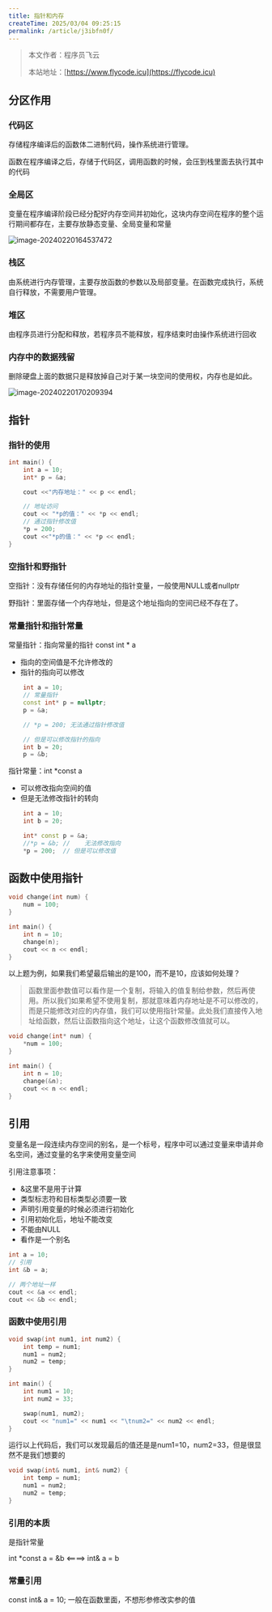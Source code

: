 ```yaml
---
title: 指针和内存
createTime: 2025/03/04 09:25:15
permalink: /article/j3ibfn0f/
---
```

> 本文作者：程序员飞云
>
> 本站地址：[https://www.flycode.icu](https://flycode.icu)

## 分区作用

### 代码区

存储程序编译后的函数体二进制代码，操作系统进行管理。

函数在程序编译之后，存储于代码区，调用函数的时候，会压到栈里面去执行其中的代码



### 全局区

变量在程序编译阶段已经分配好内存空间并初始化，这块内存空间在程序的整个运行期间都存在，主要存放静态变量、全局变量和常量

![image-20240220164537472](https://flycodeu-1314556962.cos.ap-nanjing.myqcloud.com//codeCenterImg/image-20240220164537472.png)

### 栈区

由系统进行内存管理，主要存放函数的参数以及局部变量。在函数完成执行，系统自行释放，不需要用户管理。

### 堆区

由程序员进行分配和释放，若程序员不能释放，程序结束时由操作系统进行回收

### 内存中的数据残留

删除硬盘上面的数据只是释放掉自己对于某一块空间的使用权，内存也是如此。

![image-20240220170209394](https://flycodeu-1314556962.cos.ap-nanjing.myqcloud.com//codeCenterImg/image-20240220170209394.png)



## 指针



### 指针的使用

```c++
int main() {
	int a = 10;
	int* p = &a;

	cout <<"内存地址：" << p << endl;

	// 地址访问
	cout << "*p的值：" << *p << endl;
	// 通过指针修改值
	*p = 200;
	cout <<"*p的值：" << *p << endl;
}
```

### 空指针和野指针

空指针：没有存储任何的内存地址的指针变量，一般使用NULL或者nullptr

野指针：里面存储一个内存地址，但是这个地址指向的空间已经不存在了。

### 常量指针和指针常量



常量指针：指向常量的指针  const int * a

- 指向的空间值是不允许修改的
- 指针的指向可以修改

```c++
	int a = 10;
	// 常量指针
	const int* p = nullptr;
	p = &a;

	// *p = 200; 无法通过指针修改值

	// 但是可以修改指针的指向
	int b = 20;
	p = &b;
```

指针常量：int *const a

- 可以修改指向空间的值
- 但是无法修改指针的转向

```c++
	int a = 10;
	int b = 20;

	int* const p = &a;
	//*p = &b; //    无法修改指向
	*p = 200;  // 但是可以修改值
```



## 函数中使用指针

```c++
void change(int num) {
	num = 100;
}

int main() {
	int n = 10;
    change(n);
	cout << n << endl;
}
```

以上题为例，如果我们希望最后输出的是100，而不是10，应该如何处理？

> 函数里面参数值可以看作是一个复制，将输入的值复制给参数，然后再使用。所以我们如果希望不使用复制，那就意味着内存地址是不可以修改的，而是只能修改对应的内存值，我们可以使用指针常量。此处我们直接传入地址给函数，然后让函数指向这个地址，让这个函数修改值就可以。

```c++
void change(int* num) {
	*num = 100;
}

int main() {
	int n = 10;
	change(&n);
	cout << n << endl;
}
```

## 引用

变量名是一段连续内存空间的别名，是一个标号，程序中可以通过变量来申请并命名空间，通过变量的名字来使用变量空间

引用注意事项：

- &这里不是用于计算
- 类型标志符和目标类型必须要一致
- 声明引用变量的时候必须进行初始化
- 引用初始化后，地址不能改变
- 不能由NULL 
- 看作是一个别名

```c++
int a = 10;
// 引用
int &b = a;

// 两个地址一样
cout << &a << endl;
cout << &b << endl;
```



### 函数中使用引用



```c++
void swap(int num1, int num2) {
	int temp = num1;
	num1 = num2;
	num2 = temp;
}

int main() {
	int num1 = 10;
	int num2 = 33;

	swap(num1, num2);
	cout << "num1=" << num1 << "\tnum2=" << num2 << endl;
}
```

运行以上代码后，我们可以发现最后的值还是是num1=10，num2=33，但是很显然不是我们想要的

```c++
void swap(int& num1, int& num2) {
	int temp = num1;
	num1 = num2;
	num2 = temp;
}
```

### 引用的本质

是指针常量 

 int *const a = &b <====>  int& a = b



### 常量引用

const int&  a = 10; 一般在函数里面，不想形参修改实参的值
